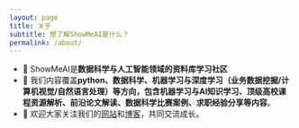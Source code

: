 ```yaml
---
layout: page
title: 关于
subtitle: 想了解ShowMeAI是什么？
permalink: /about/
---
```


- 🔭 ShowMeAI是**数据科学与人工智能领域的资料库学习社区**
- 🌱 我们内容覆盖**python、数据科学、机器学习与深度学习（业务数据挖掘/计算机视觉/自然语言处理）**等方向，包含**机器学习与AI知识学习、顶级高校课程资源解析、前沿论文解读、数据科学比赛案例、求职经验分享等内容**。
- 💬 欢迎大家关注我们的[网站](https://http://show-me-ai.com/)和[博客](https://showmeai-official.github.io/)，共同交流成长。